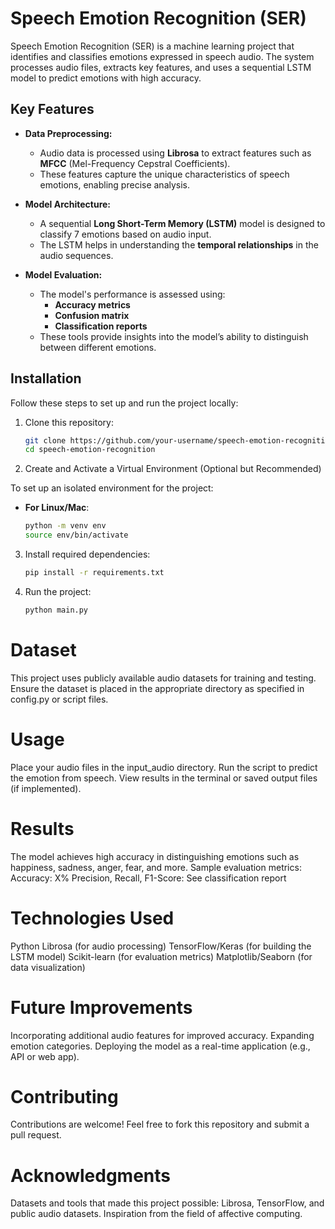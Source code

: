 # Speech Emotion Recognition (SER)

Speech Emotion Recognition (SER) is a machine learning project that identifies and classifies emotions expressed in speech audio. The system processes audio files, extracts key features, and uses a sequential LSTM model to predict emotions with high accuracy.

## Key Features

- **Data Preprocessing:**
  - Audio data is processed using **Librosa** to extract features such as **MFCC** (Mel-Frequency Cepstral Coefficients).
  - These features capture the unique characteristics of speech emotions, enabling precise analysis.

- **Model Architecture:**
  - A sequential **Long Short-Term Memory (LSTM)** model is designed to classify 7 emotions based on audio input.
  - The LSTM helps in understanding the **temporal relationships** in the audio sequences.

- **Model Evaluation:**
  - The model's performance is assessed using:
    - **Accuracy metrics**
    - **Confusion matrix**
    - **Classification reports**
  - These tools provide insights into the model’s ability to distinguish between different emotions.

## Installation

Follow these steps to set up and run the project locally:

1. Clone this repository:
   ```bash
   git clone https://github.com/your-username/speech-emotion-recognition.git
   cd speech-emotion-recognition
   ```

2. Create and Activate a Virtual Environment (Optional but Recommended)

To set up an isolated environment for the project:

- **For Linux/Mac**:
  ```bash
  python -m venv env
  source env/bin/activate
    ```
3. Install required dependencies:
   ```bash
   pip install -r requirements.txt
   ```
4. Run the project:
   ```bash
   python main.py
   ```

# Dataset
This project uses publicly available audio datasets for training and testing.
Ensure the dataset is placed in the appropriate directory as specified in config.py or script files.

# Usage
Place your audio files in the input_audio directory.
Run the script to predict the emotion from speech.
View results in the terminal or saved output files (if implemented).

# Results
The model achieves high accuracy in distinguishing emotions such as happiness, sadness, anger, fear, and more.
Sample evaluation metrics:
Accuracy: X%
Precision, Recall, F1-Score: See classification report

# Technologies Used
Python
Librosa (for audio processing)
TensorFlow/Keras (for building the LSTM model)
Scikit-learn (for evaluation metrics)
Matplotlib/Seaborn (for data visualization)

# Future Improvements
Incorporating additional audio features for improved accuracy.
Expanding emotion categories.
Deploying the model as a real-time application (e.g., API or web app).

# Contributing
Contributions are welcome! Feel free to fork this repository and submit a pull request.


# Acknowledgments
Datasets and tools that made this project possible: Librosa, TensorFlow, and public audio datasets.
Inspiration from the field of affective computing.

